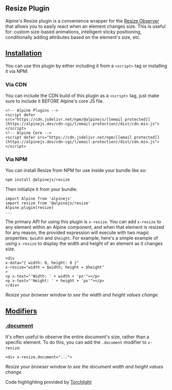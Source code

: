 ## Resize Plugin


Alpine's Resize plugin is a convenience wrapper for the [Resize Observer](https://developer.mozilla.org/en-US/docs/Web/API/Resize_Observer_API) that allows you to easily react when an element changes size.
This is useful for: custom size-based animations, intelligent sticky positioning, conditionally adding attributes based on the element's size, etc.


## [Installation](#installation)


You can use this plugin by either including it from a `<script>` tag or installing it via NPM:


### Via CDN


You can include the CDN build of this plugin as a `<script>` tag, just make sure to include it BEFORE Alpine's core JS file.
```
<!-- Alpine Plugins -->
<script defer src="https://cdn.jsdelivr.net/npm/@alpinejs/[[email protected]](https://alpinejs.dev/cdn-cgi/l/email-protection)/dist/cdn.min.js"></script>
<!-- Alpine Core -->
<script defer src="https://cdn.jsdelivr.net/npm/[[email protected]](https://alpinejs.dev/cdn-cgi/l/email-protection)/dist/cdn.min.js"></script>
```


### Via NPM


You can install Resize from NPM for use inside your bundle like so:
```
npm install @alpinejs/resize
```
Then initialize it from your bundle:
```
import Alpine from 'alpinejs'
import resize from '@alpinejs/resize'
Alpine.plugin(resize)
...
```
The primary API for using this plugin is `x-resize`. You can add `x-resize` to any element within an Alpine component, and when that element is resized for any reason, the provided expression will execute with two magic properties: `$width` and `$height`.
For example, here's a simple example of using `x-resize` to display the width and height of an element as it changes size.
```
<div
x-data="{ width: 0, height: 0 }"
x-resize="width = $width; height = $height"
>
<p x-text="'Width: ' + width + 'px'"></p>
<p x-text="'Height: ' + height + 'px'"></p>
</div>
```

*Resize your browser window to see the width and height values change.*


## [Modifiers](#modifiers)



### [.document](#document)


It's often useful to observe the entire document's size, rather than a specific element. To do this, you can add the `.document` modifier to `x-resize`:
```
<div x-resize.document="...">
```

*Resize your browser window to see the document width and height values change.*

Code highlighting provided by [Torchlight](https://torchlight.dev/)